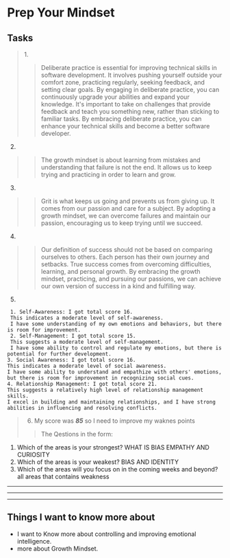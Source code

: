 # Prep Your Mindset

## Tasks

>1.<br/>
>> Deliberate practice is essential for improving technical skills in software development. It involves pushing yourself outside your comfort zone, practicing regularly, seeking feedback, and setting clear goals. By engaging in deliberate practice, you can continuously upgrade your abilities and expand your knowledge. It's important to take on challenges that provide feedback and teach you something new, rather than sticking to familiar tasks. By embracing deliberate practice, you can enhance your technical skills and become a better software developer. <br/>
2.
>> The growth mindset is about learning from mistakes and understanding that failure is not the end. It allows us to keep trying and practicing in order to learn and grow.<br/>
3.
>> Grit is what keeps us going and prevents us from giving up. It comes from our passion and care for a subject. By adopting a growth mindset, we can overcome failures and maintain our passion, encouraging us to keep trying until we succeed.<br/>
4.
>> Our definition of success should not be based on comparing ourselves to others. Each person has their own journey and setbacks. True success comes from overcoming difficulties, learning, and personal growth. By embracing the growth mindset, practicing, and pursuing our passions, we can achieve our own version of success in a kind and fulfilling way.<br/>
5.
>>
```
 1. Self-Awareness: I got total score 16.
 This indicates a moderate level of self-awareness. 
 I have some understanding of my own emotions and behaviors, but there is room for improvement. 
 2. Self-Management: I got total score 15. 
 This suggests a moderate level of self-management. 
 I have some ability to control and regulate my emotions, but there is potential for further development.
3. Social Awareness: I got total score 16. 
This indicates a moderate level of social awareness. 
I have some ability to understand and empathize with others' emotions, but there is room for improvement in recognizing social cues.
4. Relationship Management: I got total score 21. 
This suggests a relatively high level of relationship management skills. 
I excel in building and maintaining relationships, and I have strong abilities in influencing and resolving conflicts.
```
>6.  My score was ***85*** so I need to improve my waknes points <br/> 
>> The Qestions in the form:
1. Which of the areas is your strongest? 
WHAT IS BIAS 
EMPATHY AND CURIOSITY
 2. Which of the areas is your weakest?
BIAS AND IDENTITY
 3. Which of the areas will you focus on in the coming weeks and beyond?
all areas that contains weakness 

_________
_________
_________

## Things I want to know more about

 * I want to Know more about controlling and improving emotional intelligence.
 * more about Growth Mindset.